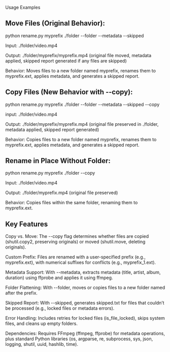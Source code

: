 Usage Examples

##  Move Files (Original Behavior):

python rename.py myprefix ./folder --folder --metadata --skipped

Input: ./folder/video.mp4

Output: ./folder/myprefix/myprefix.mp4 (original file moved, metadata applied, skipped report generated if any files are skipped)

Behavior: Moves files to a new folder named myprefix, renames them to myprefix.ext, applies metadata, and generates a skipped report.

##  Copy Files (New Behavior with --copy):

python rename.py myprefix ./folder --folder --metadata --skipped --copy

input: ./folder/video.mp4

Output: ./folder/myprefix/myprefix.mp4 (original file preserved in ./folder, metadata applied, skipped report generated)

Behavior: Copies files to a new folder named myprefix, renames them to myprefix.ext, applies metadata, and generates a skipped report.

##  Rename in Place Without Folder:

python rename.py myprefix ./folder --copy

Input: ./folder/video.mp4

Output: ./folder/myprefix.mp4 (original file preserved)

Behavior: Copies files within the same folder, renaming them to myprefix.ext.

##  Key Features
Copy vs. Move: The --copy flag determines whether files are copied (shutil.copy2, preserving originals) or moved (shutil.move, deleting originals).

Custom Prefix: Files are renamed with a user-specified prefix (e.g., myprefix.ext), with numerical suffixes for conflicts (e.g., myprefix_1.ext).

Metadata Support: With --metadata, extracts metadata (title, artist, album, duration) using ffprobe and applies it using ffmpeg.

Folder Flattening: With --folder, moves or copies files to a new folder named after the prefix.

Skipped Report: With --skipped, generates skipped.txt for files that couldn’t be processed (e.g., locked files or metadata errors).

Error Handling: Includes retries for locked files (is_file_locked), skips system files, and cleans up empty folders.

Dependencies: Requires FFmpeg (ffmpeg, ffprobe) for metadata operations, plus standard Python libraries (os, argparse, re, subprocess, sys, json, logging, shutil, uuid, hashlib, time).

